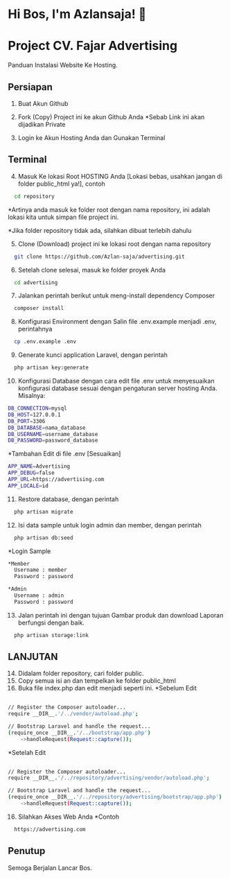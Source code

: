 
# Hi Bos, I'm Azlansaja! 👋


# Project CV. Fajar Advertising

Panduan Instalasi Website Ke Hosting.



## Persiapan

1. Buat Akun Github
2. Fork (Copy) Project ini ke akun Github Anda
*Sebab Link ini akan dijadikan Private

3. Login ke Akun Hosting Anda dan Gunakan Terminal

## Terminal
4. Masuk Ke lokasi Root HOSTING Anda [Lokasi bebas, usahkan jangan di folder public_html ya!], contoh
```bash
  cd repository
```
*Artinya anda masuk ke folder root dengan nama repository, ini adalah lokasi kita untuk simpan file project ini.

*Jika folder repository tidak ada, silahkan dibuat terlebih dahulu

5. Clone (Download) project ini ke lokasi root dengan nama repository
```bash
  git clone https://github.com/Azlan-saja/advertising.git
```

6. Setelah clone selesai, masuk ke folder proyek Anda
```bash
  cd advertising
```
7. Jalankan perintah berikut untuk meng-install dependency Composer
```bash
  composer install
```
8. Konfigurasi Environment dengan Salin file .env.example menjadi .env, perintahnya
```bash
  cp .env.example .env
```
9. Generate kunci application Laravel, dengan perintah
```bash
  php artisan key:generate
```
10. Konfigurasi Database dengan cara edit file .env untuk menyesuaikan konfigurasi database sesuai dengan pengaturan server hosting Anda. Misalnya:
```bash
DB_CONNECTION=mysql
DB_HOST=127.0.0.1
DB_PORT=3306
DB_DATABASE=nama_database
DB_USERNAME=username_database
DB_PASSWORD=password_database

```
*Tambahan Edit di file .env [Sesuaikan]
```bash
APP_NAME=Advertising
APP_DEBUG=false
APP_URL=https://advertising.com
APP_LOCALE=id
```

11. Restore database, dengan perintah
```bash
  php artisan migrate
```
12. Isi data sample untuk login admin dan member, dengan perintah
```bash
  php artisan db:seed
```
*Login Sample 
```bash
*Member
  Username : member
  Password : password  

*Admin
  Username : admin
  Password : password  

```
13. Jalan perintah ini dengan tujuan Gambar produk dan download Laporan berfungsi dengan baik.
```bash
  php artisan storage:link
```

## LANJUTAN
14. Didalam folder repository, cari folder public.
15. Copy semua isi an dan tempelkan ke folder public_html
16. Buka file index.php dan edit menjadi seperti ini.
*Sebelum Edit
```bash
 
// Register the Composer autoloader...
require __DIR__.'/../vendor/autoload.php';

// Bootstrap Laravel and handle the request...
(require_once __DIR__.'/../bootstrap/app.php')
    ->handleRequest(Request::capture());
```
*Setelah Edit
```bash
 
// Register the Composer autoloader...
require __DIR__.'/../repository/advertising/vendor/autoload.php';

// Bootstrap Laravel and handle the request...
(require_once __DIR__.'/../repository/advertising/bootstrap/app.php')
    ->handleRequest(Request::capture());
```
16. Silahkan Akses Web Anda
*Contoh
```bash
  https://advertising.com
```

## Penutup
Semoga Berjalan Lancar Bos.
